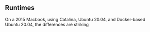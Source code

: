 ## Runtimes 

On a 2015 Macbook, using Catalina, Ubuntu 20.04, and Docker-based Ubuntu 20.04, the differences are striking

